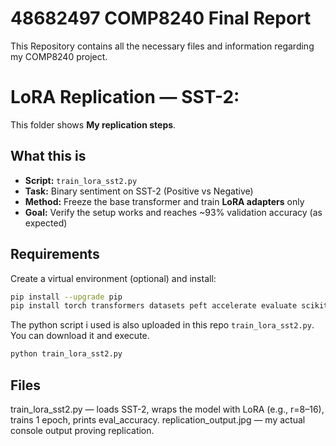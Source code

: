 # 48682497 COMP8240 Final Report
This Repository contains all the necessary files and information regarding my COMP8240 project.

# LoRA Replication — SST-2:
This folder shows **My replication steps**.

## What this is
- **Script:** `train_lora_sst2.py`
- **Task:** Binary sentiment on SST-2 (Positive vs Negative)
- **Method:** Freeze the base transformer and train **LoRA adapters** only
- **Goal:** Verify the setup works and reaches ~93% validation accuracy (as expected)

## Requirements
Create a virtual environment (optional) and install:
```bash
pip install --upgrade pip
pip install torch transformers datasets peft accelerate evaluate scikit-learn
```

The python script i used is also uploaded in this repo `train_lora_sst2.py`. You can download it and execute. 
```bash
python train_lora_sst2.py
```

## Files
train_lora_sst2.py — loads SST-2, wraps the model with LoRA (e.g., r=8–16), trains 1 epoch, prints eval_accuracy.
replication_output.jpg — my actual console output proving replication.


